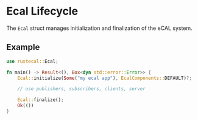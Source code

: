 # Ecal Lifecycle

The `Ecal` struct manages initialization and finalization of the eCAL system.

## Example

```rust
use rustecal::Ecal;

fn main() -> Result<(), Box<dyn std::error::Error>> {
    Ecal::initialize(Some("my ecal app"), EcalComponents::DEFAULT)?;

    // use publishers, subscribers, clients, server

    Ecal::finalize();
    Ok(())
}
```
